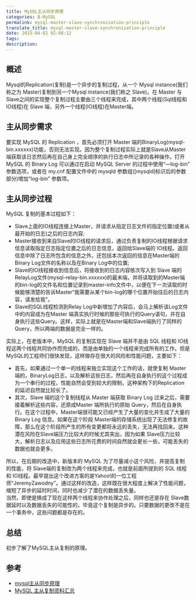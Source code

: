 ```yaml
---
title: MySQL主从同步原理
categories: B-MySQL
permalink: mysql-master-slave-synchronization-principle
translate_title: mysql-master-slave-synchronization-principle
date: 2015-04-02 02:08:12
tags:
description:
---
```

## 概述
Mysql的Replication(复制)是一个异步的复制过程，从一个 Mysql instance(我们称之为 Master)复制到另一个Mysql instance(我们称之 Slave)。在 Master 与 Slave之间的实现整个复制过程主要由三个线程来完成，其中两个线程(Sql线程和IO线程)在 Slave 端，另外一个线程(IO线程)在Master端。

## 主从同步需求
要实现 MySQL 的 Replication ，首先必须打开 Master 端的BinaryLog(mysql-bin.xxxxxx)功能，否则无法实现。因为整个复制过程实际上就是Slave从Master端获取该日志然后再在自己身上完全顺序的执行日志中所记录的各种操作。打开 MySQL 的 Binary Log 可以通过在启动 MySQL Server 的过程中使用“—log-bin” 参数选项，或者在 my.cnf 配置文件中的 mysqld 参数组([mysqld]标识后的参数部分)增加“log-bin” 参数项。

## 主从同步过程
MySQL 复制的基本过程如下：
* Slave上面的IO线程连接上Master，并请求从指定日志文件的指定位置(或者从最开始的日志)之后的日志内容;
* Master接收到来自Slave的IO线程的请求后，通过负责复制的IO线程根据请求信息读取指定日志指定位置之后的日志信息，返回给Slave端的 IO线程。返回信息中除了日志所包含的信息之外，还包括本次返回的信息在Master端的Binary Log文件的名称以及在Binary Log中的位置;
* Slave的IO线程接收到信息后，将接收到的日志内容依次写入到 Slave 端的RelayLog文件(mysql-relay-bin.xxxxxx)的最末端，并将读取到的Master端的bin-log的文件名和位置记录到master-info文件中，以便在下一次读取的时候能够清楚的告诉Master“我需要从某个bin-log的哪个位置开始往后的日志内容，请发给我”。
* Slave的SQL线程检测到Relay Log中新增加了内容后，会马上解析该Log文件中的内容成为在Master 端真实执行时候的那些可执行的Query语句，并在自身执行这些Query。这样，实际上就是在Master端和Slave端执行了同样的Query，所以两端的数据是完全一样的。

实际上，在老版本中，MySQL 的复制实现在 Slave 端并不是由 SQL 线程和 IO线程这两个线程共同协作而完成的，而是由单独的一个线程来完成所有的工作。但是 MySQL的工程师们很快发现，这样做存在很大的风险和性能问题，主要如下：  
* 首先，如果通过一个单一的线程来独立实现这个工作的话，就使复制 Master 端的，BinaryLog日志，以及解析这些日志，然后再在自身执行的这个过程成为一个串行的过程，性能自然会受到较大的限制，这种架构下的Replication 的延迟自然就比较长了。
* 其次，Slave 端的这个复制线程从 Master 端获取 Binary Log 过来之后，需要接着解析这些内容，还原成Master 端所执行的原始 Query，然后在自身执行。在这个过程中，Master端很可能又已经产生了大量的变化并生成了大量的Binary Log 信息。如果在这个阶段 Master端的存储系统出现了无法修复的故障，那么在这个阶段所产生的所有变更都将永远的丢失，无法再找回来。这种潜在风险在Slave端压力比较大的时候尤其突出，因为如果 Slave压力比较大，解析日志以及应用这些日志所花费的时间自然就会更长一些，可能丢失的数据也就会更多。  

所以，在后期的改造中，新版本的 MySQL 为了尽量减小这个风险，并提高复制的性能，将 Slave端的复制改为两个线程来完成，也就是前面所提到的 SQL 线程和 IO线程。最早提出这个改进方案的是Yahoo!的一位工程师“JeremyZawodny”。通过这样的改造，这样既在很大程度上解决了性能问题，缩短了异步的延时时间，同时也减少了潜在的数据丢失量。  
当然，即使是换成了现在这样两个线程来协作处理之后，同样也还是存在 Slave数据延时以及数据丢失的可能性的，毕竟这个复制是异步的。只要数据的更改不是在一个事务中，这些问题都是存在的。

## 总结
初步了解了MySQL主从复制的原理。

## 参考
* [mysql主从同步原理](http://weibo.com/p/23041879a0eceb0102w5ef)
* [MySQL 主从复制资料汇总](http://blog.csdn.net/mchdba/article/details/44734597#0-tsina-1-63273-397232819ff9a47a7b7e80a40613cfe1)
